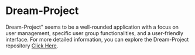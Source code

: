 # Dream-Project
Dream-Project" seems to be a well-rounded application with a focus on user management, specific user group functionalities, and a user-friendly interface. For more detailed information, you can explore the Dream-Project repository [Click Here](https://github.com/Prosenjit-Mondol/Dream-Project/tree/main/src/Arman).
